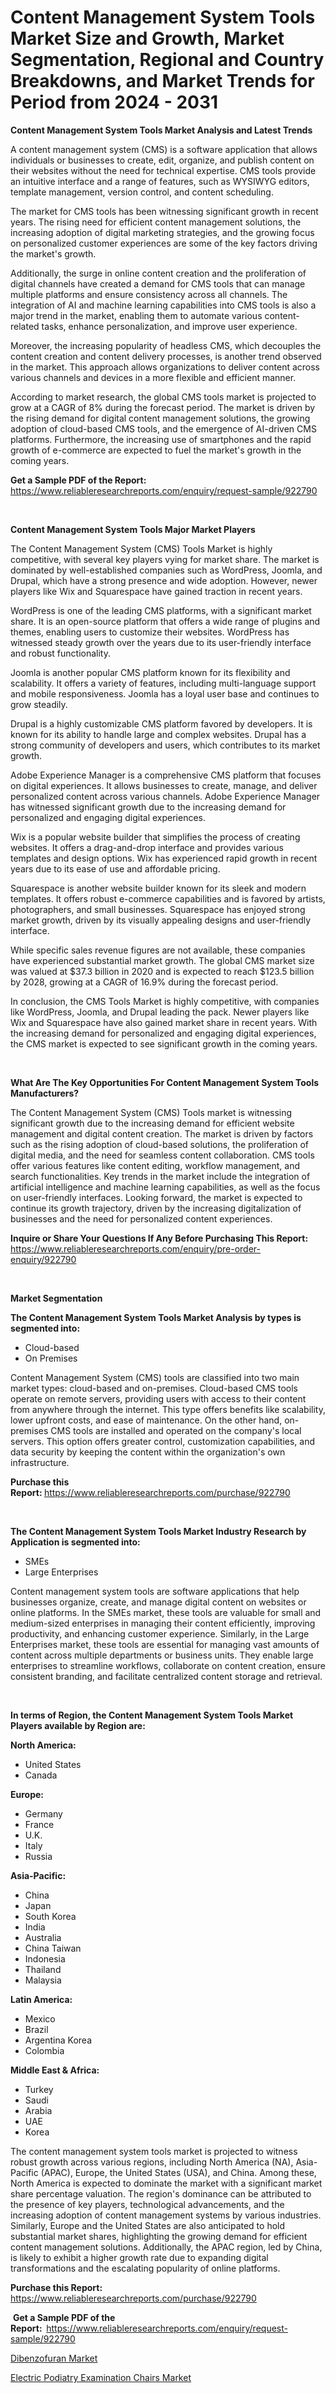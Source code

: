<p><h1>Content Management System Tools Market Size and Growth, Market Segmentation, Regional and Country Breakdowns, and Market Trends for Period from 2024 -  2031</h1></p><p><strong>Content Management System Tools Market Analysis and Latest Trends</strong></p>
<p><p>A content management system (CMS) is a software application that allows individuals or businesses to create, edit, organize, and publish content on their websites without the need for technical expertise. CMS tools provide an intuitive interface and a range of features, such as WYSIWYG editors, template management, version control, and content scheduling.</p><p>The market for CMS tools has been witnessing significant growth in recent years. The rising need for efficient content management solutions, the increasing adoption of digital marketing strategies, and the growing focus on personalized customer experiences are some of the key factors driving the market's growth.</p><p>Additionally, the surge in online content creation and the proliferation of digital channels have created a demand for CMS tools that can manage multiple platforms and ensure consistency across all channels. The integration of AI and machine learning capabilities into CMS tools is also a major trend in the market, enabling them to automate various content-related tasks, enhance personalization, and improve user experience.</p><p>Moreover, the increasing popularity of headless CMS, which decouples the content creation and content delivery processes, is another trend observed in the market. This approach allows organizations to deliver content across various channels and devices in a more flexible and efficient manner.</p><p>According to market research, the global CMS tools market is projected to grow at a CAGR of 8% during the forecast period. The market is driven by the rising demand for digital content management solutions, the growing adoption of cloud-based CMS tools, and the emergence of AI-driven CMS platforms. Furthermore, the increasing use of smartphones and the rapid growth of e-commerce are expected to fuel the market's growth in the coming years.</p></p>
<p><strong>Get a Sample PDF of the Report:&nbsp;</strong> <a href="https://www.reliableresearchreports.com/enquiry/request-sample/922790">https://www.reliableresearchreports.com/enquiry/request-sample/922790</a></p>
<p>&nbsp;</p>
<p><strong>Content Management System Tools Major Market Players</strong></p>
<p><p>The Content Management System (CMS) Tools Market is highly competitive, with several key players vying for market share. The market is dominated by well-established companies such as WordPress, Joomla, and Drupal, which have a strong presence and wide adoption. However, newer players like Wix and Squarespace have gained traction in recent years.</p><p>WordPress is one of the leading CMS platforms, with a significant market share. It is an open-source platform that offers a wide range of plugins and themes, enabling users to customize their websites. WordPress has witnessed steady growth over the years due to its user-friendly interface and robust functionality.</p><p>Joomla is another popular CMS platform known for its flexibility and scalability. It offers a variety of features, including multi-language support and mobile responsiveness. Joomla has a loyal user base and continues to grow steadily.</p><p>Drupal is a highly customizable CMS platform favored by developers. It is known for its ability to handle large and complex websites. Drupal has a strong community of developers and users, which contributes to its market growth.</p><p>Adobe Experience Manager is a comprehensive CMS platform that focuses on digital experiences. It allows businesses to create, manage, and deliver personalized content across various channels. Adobe Experience Manager has witnessed significant growth due to the increasing demand for personalized and engaging digital experiences.</p><p>Wix is a popular website builder that simplifies the process of creating websites. It offers a drag-and-drop interface and provides various templates and design options. Wix has experienced rapid growth in recent years due to its ease of use and affordable pricing.</p><p>Squarespace is another website builder known for its sleek and modern templates. It offers robust e-commerce capabilities and is favored by artists, photographers, and small businesses. Squarespace has enjoyed strong market growth, driven by its visually appealing designs and user-friendly interface.</p><p>While specific sales revenue figures are not available, these companies have experienced substantial market growth. The global CMS market size was valued at $37.3 billion in 2020 and is expected to reach $123.5 billion by 2028, growing at a CAGR of 16.9% during the forecast period.</p><p>In conclusion, the CMS Tools Market is highly competitive, with companies like WordPress, Joomla, and Drupal leading the pack. Newer players like Wix and Squarespace have also gained market share in recent years. With the increasing demand for personalized and engaging digital experiences, the CMS market is expected to see significant growth in the coming years.</p></p>
<p>&nbsp;</p>
<p><strong>What Are The Key Opportunities For Content Management System Tools Manufacturers?</strong></p>
<p><p>The Content Management System (CMS) Tools market is witnessing significant growth due to the increasing demand for efficient website management and digital content creation. The market is driven by factors such as the rising adoption of cloud-based solutions, the proliferation of digital media, and the need for seamless content collaboration. CMS tools offer various features like content editing, workflow management, and search functionalities. Key trends in the market include the integration of artificial intelligence and machine learning capabilities, as well as the focus on user-friendly interfaces. Looking forward, the market is expected to continue its growth trajectory, driven by the increasing digitalization of businesses and the need for personalized content experiences.</p></p>
<p><strong>Inquire or Share Your Questions If Any Before Purchasing This Report:</strong> <a href="https://www.reliableresearchreports.com/enquiry/pre-order-enquiry/922790">https://www.reliableresearchreports.com/enquiry/pre-order-enquiry/922790</a></p>
<p>&nbsp;</p>
<p><strong>Market Segmentation</strong></p>
<p><strong>The Content Management System Tools Market Analysis by types is segmented into:</strong></p>
<p><ul><li>Cloud-based</li><li>On Premises</li></ul></p>
<p><p>Content Management System (CMS) tools are classified into two main market types: cloud-based and on-premises. Cloud-based CMS tools operate on remote servers, providing users with access to their content from anywhere through the internet. This type offers benefits like scalability, lower upfront costs, and ease of maintenance. On the other hand, on-premises CMS tools are installed and operated on the company's local servers. This option offers greater control, customization capabilities, and data security by keeping the content within the organization's own infrastructure.</p></p>
<p><strong>Purchase this Report:&nbsp;</strong><a href="https://www.reliableresearchreports.com/purchase/922790">https://www.reliableresearchreports.com/purchase/922790</a></p>
<p>&nbsp;</p>
<p><strong>The Content Management System Tools Market Industry Research by Application is segmented into:</strong></p>
<p><ul><li>SMEs</li><li>Large Enterprises</li></ul></p>
<p><p>Content management system tools are software applications that help businesses organize, create, and manage digital content on websites or online platforms. In the SMEs market, these tools are valuable for small and medium-sized enterprises in managing their content efficiently, improving productivity, and enhancing customer experience. Similarly, in the Large Enterprises market, these tools are essential for managing vast amounts of content across multiple departments or business units. They enable large enterprises to streamline workflows, collaborate on content creation, ensure consistent branding, and facilitate centralized content storage and retrieval.</p></p>
<p>&nbsp;</p>
<p><strong>In terms of Region, the Content Management System Tools Market Players available by Region are:</strong></p>
<p>
    <p> <strong> North America: </strong>
        <ul>
            <li>United States</li>
            <li>Canada</li>
        </ul>
        </p> 
    <p> <strong> Europe: </strong>
        <ul>
            <li>Germany</li>
            <li>France</li>
            <li>U.K.</li>
            <li>Italy</li>
            <li>Russia</li>
        </ul>
        </p> 
    <p> <strong> Asia-Pacific: </strong>
        <ul>
            <li>China</li>
            <li>Japan</li>
            <li>South Korea</li>
            <li>India</li>
            <li>Australia</li>
            <li>China Taiwan</li>
            <li>Indonesia</li>
            <li>Thailand</li>
            <li>Malaysia</li>
        </ul>
        </p> 
    <p> <strong> Latin America: </strong>
        <ul>
            <li>Mexico</li>
            <li>Brazil</li>
            <li>Argentina Korea</li>
            <li>Colombia</li>
        </ul>
        </p> 
    <p> <strong> Middle East & Africa: </strong>
        <ul>
            <li>Turkey</li>
            <li>Saudi</li>
            <li>Arabia</li>
            <li>UAE</li>
            <li>Korea</li>
        </ul>
    </p>
    </p>
<p><p>The content management system tools market is projected to witness robust growth across various regions, including North America (NA), Asia-Pacific (APAC), Europe, the United States (USA), and China. Among these, North America is expected to dominate the market with a significant market share percentage valuation. The region's dominance can be attributed to the presence of key players, technological advancements, and the increasing adoption of content management systems by various industries. Similarly, Europe and the United States are also anticipated to hold substantial market shares, highlighting the growing demand for efficient content management solutions. Additionally, the APAC region, led by China, is likely to exhibit a higher growth rate due to expanding digital transformations and the escalating popularity of online platforms.</p></p>
<p><strong>Purchase this Report: </strong><a href="https://www.reliableresearchreports.com/purchase/922790">https://www.reliableresearchreports.com/purchase/922790</a></p>
<p>&nbsp;<strong>Get a Sample PDF of the Report:&nbsp;&nbsp;</strong><a href="https://www.reliableresearchreports.com/enquiry/request-sample/922790">https://www.reliableresearchreports.com/enquiry/request-sample/922790</a></p>
<p><strong></strong></p>
<p><p><a href="https://medium.com/@lomawitting/dibenzofuran-market-size-cagr-trends-2024-2030-e159ae3c635f">Dibenzofuran Market</a></p><p><a href="https://github.com/lubmix/Market-Research-Report-List-1/blob/main/electric-podiatry-examination-chairs-market.md">Electric Podiatry Examination Chairs Market</a></p></p>